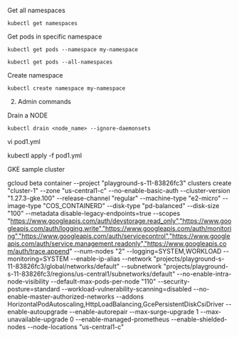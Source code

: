 
Get all namespaces

```
kubectl get namespaces
```

Get pods in specific namespace

```
kubectl get pods --namespace my-namespace
```

```
kubectl get pods --all-namespaces
```


Create namespace
```
kubectl create namespace my-namespace
```


2. Admin commands

Drain a NODE

```
kubectl drain <node_name> --ignore-daemonsets 
```

vi pod1.yml

kubectl apply -f pod1.yml





GKE sample cluster

gcloud beta container --project "playground-s-11-83826fc3" clusters create "cluster-1" --zone "us-central1-c" --no-enable-basic-auth --cluster-version "1.27.3-gke.100" --release-channel "regular" --machine-type "e2-micro" --image-type "COS_CONTAINERD" --disk-type "pd-balanced" --disk-size "100" --metadata disable-legacy-endpoints=true --scopes "https://www.googleapis.com/auth/devstorage.read_only","https://www.googleapis.com/auth/logging.write","https://www.googleapis.com/auth/monitoring","https://www.googleapis.com/auth/servicecontrol","https://www.googleapis.com/auth/service.management.readonly","https://www.googleapis.com/auth/trace.append" --num-nodes "2" --logging=SYSTEM,WORKLOAD --monitoring=SYSTEM --enable-ip-alias --network "projects/playground-s-11-83826fc3/global/networks/default" --subnetwork "projects/playground-s-11-83826fc3/regions/us-central1/subnetworks/default" --no-enable-intra-node-visibility --default-max-pods-per-node "110" --security-posture=standard --workload-vulnerability-scanning=disabled --no-enable-master-authorized-networks --addons HorizontalPodAutoscaling,HttpLoadBalancing,GcePersistentDiskCsiDriver --enable-autoupgrade --enable-autorepair --max-surge-upgrade 1 --max-unavailable-upgrade 0 --enable-managed-prometheus --enable-shielded-nodes --node-locations "us-central1-c"